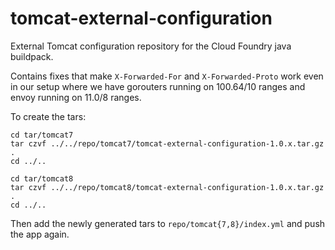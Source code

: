 # tomcat-external-configuration
External Tomcat configuration repository for the Cloud Foundry java buildpack.

Contains fixes that make `X-Forwarded-For` and `X-Forwarded-Proto` work even in our setup where we have gorouters running on 100.64/10 ranges and envoy running on 11.0/8 ranges.

To create the tars:

```
cd tar/tomcat7
tar czvf ../../repo/tomcat7/tomcat-external-configuration-1.0.x.tar.gz .
cd ../..

cd tar/tomcat8
tar czvf ../../repo/tomcat8/tomcat-external-configuration-1.0.x.tar.gz .
cd ../..
```

Then add the newly generated tars to `repo/tomcat{7,8}/index.yml` and push the app again.
